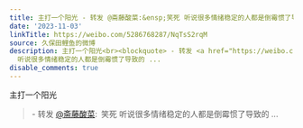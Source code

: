 ```yaml
---
title: 主打一个阳光 - 转发 @斋藤酸菜:&ensp;笑死 听说很多情绪稳定的人都是倒霉惯了导致的
date: '2023-11-03'
linkTitle: https://weibo.com/5286768287/NqTsS2rqM
source: 久保田鲤鱼的微博
description: 主打一个阳光<br><blockquote> - 转发 <a href="https://weibo.com/5204095750" target="_blank">@斋藤酸菜</a>: 笑死
  听说很多情绪稳定的人都是倒霉惯了导致的 ...
disable_comments: true
---
```

主打一个阳光<br><blockquote> - 转发 <a href="https://weibo.com/5204095750" target="_blank">@斋藤酸菜</a>: 笑死 听说很多情绪稳定的人都是倒霉惯了导致的 ...